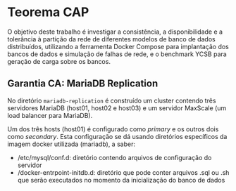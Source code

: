 # Teorema CAP

O objetivo deste trabalho é investigar a consistência, a disponibilidade e a tolerância à partição da rede de diferentes modelos de banco de dados distribuídos, utilizando a ferramenta Docker Compose para implantação dos bancos de dados e simulação de falhas de rede, e o benchmark YCSB para geração de carga sobre os bancos.

## Garantia CA: MariaDB Replication

No diretório `mariadb-replication` é construído um cluster contendo três servidores MariaDB (host01, host02 e host03) e um servidor MaxScale (um load balancer para MariaDB).

Um dos três hosts (host01) é configurado como *primary* e os outros dois como *secondary*. Esta configuração se dá usando diretórios específicos da imagem docker utilizada (mariadb), a saber:

- /etc/mysql/conf.d: diretório contendo arquivos de configuração do servidor
- /docker-entrpoint-initdb.d: diretório que pode conter arquivos .sql ou .sh que serão executados no momento da inicialização do banco de dados

